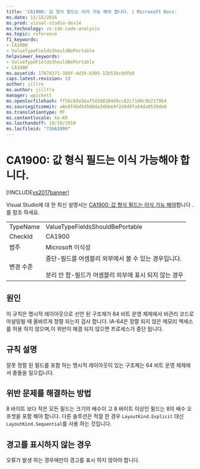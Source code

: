 ```yaml
---
title: 'CA1900: 값 형식 필드는 이식 가능 해야 합니다. | Microsoft Docs'
ms.date: 11/15/2016
ms.prod: visual-studio-dev14
ms.technology: vs-ide-code-analysis
ms.topic: reference
f1_keywords:
- CA1900
- ValueTypeFieldsShouldBePortable
helpviewer_keywords:
- ValueTypeFieldsShouldBePortable
- CA1900
ms.assetid: 1787d371-389f-4d39-b305-12b53bc0dfb9
caps.latest.revision: 19
author: jillre
ms.author: jillfra
manager: wpickett
ms.openlocfilehash: ff56c89a56af54288284d9cc62c71d0c9b2179b4
ms.sourcegitcommit: a8e8f4bd5d508da34bbe9f2d4d9fa94da0539de0
ms.translationtype: MT
ms.contentlocale: ko-KR
ms.lasthandoff: 10/19/2019
ms.locfileid: "72661099"
---
```

# <a name="ca1900-value-type-fields-should-be-portable"></a>CA1900: 값 형식 필드는 이식 가능해야 합니다.
[!INCLUDE[vs2017banner](../includes/vs2017banner.md)]

Visual Studio에 대 한 최신 설명서는 [CA1900: 값 형식 필드는 이식 가능 해야](https://docs.microsoft.com/visualstudio/code-quality/ca1900-value-type-fields-should-be-portable)합니다 .를 참조 하세요.

|||
|-|-|
|TypeName|ValueTypeFieldsShouldBePortable|
|CheckId|CA1900|
|범주|Microsoft 이식성|
|변경 수준|중단-필드를 어셈블리 외부에서 볼 수 있는 경우입니다.<br /><br /> 분리 안 함-필드가 어셈블리 외부에 표시 되지 않는 경우|

## <a name="cause"></a>원인
 이 규칙은 명시적 레이아웃으로 선언 된 구조체가 64 비트 운영 체제에서 비관리 코드로 마샬링될 때 올바르게 정렬 되는지 검사 합니다. IA-64은 정렬 되지 않은 메모리 액세스를 허용 하지 않으며,이 위반이 해결 되지 않으면 프로세스가 중단 됩니다.

## <a name="rule-description"></a>규칙 설명
 잘못 정렬 된 필드를 포함 하는 명시적 레이아웃이 있는 구조체는 64 비트 운영 체제에서 충돌을 일으킵니다.

## <a name="how-to-fix-violations"></a>위반 문제를 해결하는 방법
 8 바이트 보다 작은 모든 필드는 크기의 배수이 고 8 바이트 이상인 필드는 8의 배수 오프셋을 포함 해야 합니다. 다른 솔루션은 적절 한 경우 `LayoutKind.Explicit` 대신 `LayoutKind.Sequential`를 사용 하는 것입니다.

## <a name="when-to-suppress-warnings"></a>경고를 표시하지 않는 경우
 오류가 발생 하는 경우에만이 경고를 표시 하지 않아야 합니다.
